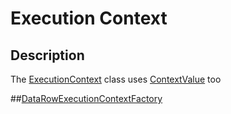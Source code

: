 # Execution Context

## Description
The [ExecutionContext<T>](xref:Albatross.Expression.ExecutionContext`1) class uses [ContextValue](xref:Albatross.Expression.ContextValue) too 

##[DataRowExecutionContextFactory](xref:Albatross.Expression.DataRowExecutionContextFactory)
